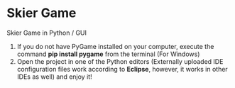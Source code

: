 # Skier Game
 Skier Game in Python / GUI

1. If you do not have PyGame installed on your computer, execute the command **pip install pygame** from the terminal (For Windows)
2. Open the project in one of the Python editors (Externally uploaded IDE configuration files work according to **Eclipse**, however, it works in other IDEs as well) and enjoy it!
